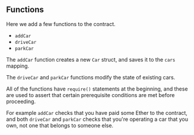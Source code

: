 ## Functions

Here we add a few functions to the contract.

- `addCar`
- `driveCar`
- `parkCar`

The `addCar` function creates a new `Car` struct, and saves it to the `cars`
mapping.

The `driveCar` and `parkCar` functions modify the state of existing cars.

All of the functions have `require()` statements at the beginning, and these
are used to assert that certain prerequisite conditions are met before
proceeding.

For example `addCar` checks that you have paid some Ether to the contract,
and both `driveCar` and `parkCar` checks that you're operating a car that you
own, not one that belongs to someone else.
